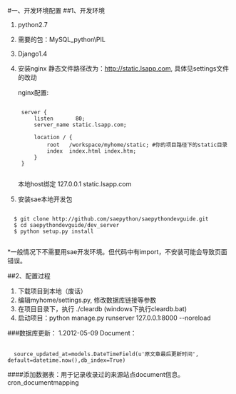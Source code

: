 #一、开发环境配置
##1、开发环境
1. python2.7
2. 需要的包：MySQL_python\PIL
3. Django1.4
4. 安装nginx
 静态文件路径改为：http://static.lsapp.com, 具体见settings文件的改动

	nginx配置:
	<pre><code>
 	server {
        listen       80;
        server_name static.lsapp.com;
 
        location / {
            root   /workspace/myhome/static; #你的项目路径下的static目录
            index  index.html index.htm;
        }
    }
 	</code></pre>

	本地host绑定
	127.0.0.1 static.lsapp.com
5. 安装sae本地开发包
  <pre><code>
  $ git clone http://github.com/saepython/saepythondevguide.git
  $ cd saepythondevguide/dev_server
  $ python setup.py install
  </code></pre>
  *一般情况下不需要用sae开发环境。但代码中有import，不安装可能会导致页面错误。
  
##2、配置过程
1. 下载项目到本地（废话）
2. 编辑myhome/settings.py, 修改数据库链接等参数
3. 在项目目录下，执行 ./cleardb (windows下执行cleardb.bat)
4. 启动项目：python manage.py runserver 127.0.0.1:8000 --noreload

###数据库更新：
1.2012-05-09
Document： 
<pre><code>
  source_updated_at=models.DateTimeField(u'原文章最后更新时间', default=datetime.now(),db_index=True)
</code></pre>

####添加数据表：用于记录收录过的来源站点document信息。
cron_documentmapping


